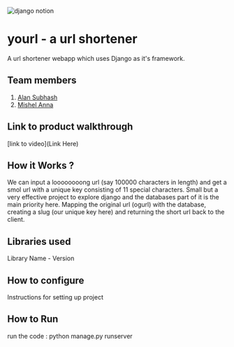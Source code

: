 
![django notion](https://github.com/TH-Activities/saturday-hack-night-template/assets/117498997/2db31367-8f96-4e88-8a8d-a1a75936204d)




# yourl - a url shortener
A url shortener webapp which uses Django as it's framework.
## Team members
1. [Alan Subhash](https://github.com/ALAN20SIG)
2. [Mishel Anna](https://github.com/MishelAnna)
## Link to product walkthrough
[link to video](Link Here)
## How it Works ?
We can input a loooooooong url (say 100000 characters in length) and get a smol url with a unique key consisting of 11 special characters. Small but a very effective project to explore django and the databases part of it is the main priority here. Mapping the original url (ogurl) with the database, creating a slug (our unique key here) and returning the short url back to the client.
## Libraries used
Library Name - Version
## How to configure
Instructions for setting up project
## How to Run
run the code : python manage.py runserver
